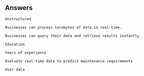 ## Answers
```
Unstructured
```

```
Businesses can process terabytes of data in real-time.
```
```
Businesses can query their data and retrieve results instantly
```

```
Education
```
```
Years of experience
```

```
Evaluate real-time data to predict maintenance requirements
```

```
User data
```

